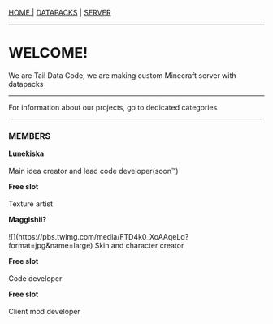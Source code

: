 <p><a href="/index">HOME </a> | <a href="/datapacks">    DATAPACKS</a> | <a href="/server">    SERVER</a></p>

<hr>

<h1>WELCOME!</h1>
<p>We are Tail Data Code, we are making custom Minecraft server with datapacks</p>

<hr>

<p>For information about our projects, go to dedicated categories</p>

<hr>

<h3>MEMBERS</h3>
  <p><b>Lunekiska</b><br><br>
    Main idea creator and lead code developer(soon™)</p>
    
  <p><b>Free slot</b><br><br>
    Texture artist</p>
    
  <p><b>Maggishii?</b><br><br>![](https://pbs.twimg.com/media/FTD4k0_XoAAqeLd?format=jpg&name=large)
    Skin and character creator</p>
    
  <p><b>Free slot</b><br><br>
    Code developer</p>
    
  <p><b>Free slot</b><br><br>
    Client mod developer</p>
